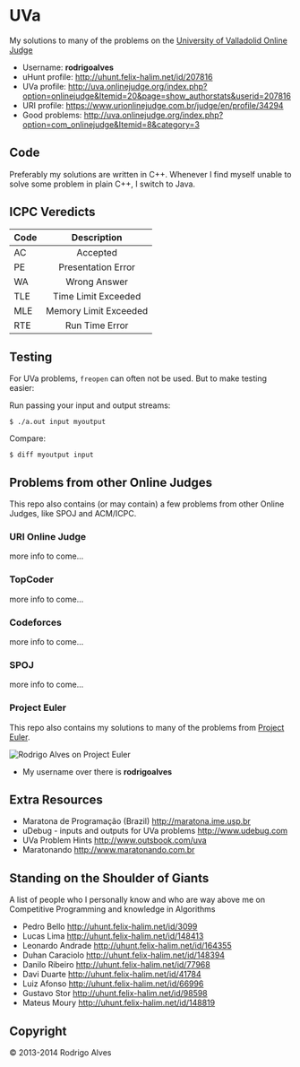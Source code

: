 # UVa

My solutions to many of the problems on the [University of Valladolid Online Judge]

* Username: **rodrigoalves**
* uHunt profile: http://uhunt.felix-halim.net/id/207816
* UVa profile: http://uva.onlinejudge.org/index.php?option=onlinejudge&Itemid=20&page=show_authorstats&userid=207816
* URI profile: https://www.urionlinejudge.com.br/judge/en/profile/34294
* Good problems: http://uva.onlinejudge.org/index.php?option=com_onlinejudge&Itemid=8&category=3

## Code

Preferably my solutions are written in C++. Whenever I find myself unable to solve
some problem in plain C++, I switch to Java.

## ICPC Veredicts

| Code   | Description                        |
| ------ | :---------------------------------:|
| AC     | Accepted                           |
| PE     | Presentation Error                 |
| WA     | Wrong Answer                       |
| TLE    | Time Limit Exceeded                |
| MLE    | Memory Limit Exceeded              |
| RTE    | Run Time Error                     |

## Testing

For UVa problems, `freopen` can often not be used. But to make testing easier:

Run passing your input and output streams:

`$ ./a.out input myoutput`

Compare:

`$ diff myoutput input`

## Problems from other Online Judges

This repo also contains (or may contain) a few problems from other Online Judges, like SPOJ and ACM/ICPC.

### URI Online Judge

more info to come...

### TopCoder

more info to come...

### Codeforces

more info to come...

### SPOJ

more info to come...

### Project Euler

This repo also contains my solutions to many of the problems from [Project Euler].

![Rodrigo Alves on Project Euler](http://projecteuler.net/profile/rodrigoalves.png)

* My username over there is __rodrigoalves__

## Extra Resources

* Maratona de Programação (Brazil) http://maratona.ime.usp.br
* uDebug - inputs and outputs for UVa problems http://www.udebug.com
* UVa Problem Hints http://www.outsbook.com/uva
* Maratonando http://www.maratonando.com.br

## Standing on the Shoulder of Giants

A list of people who I personally know and who are way above me on Competitive Programming and knowledge in Algorithms

* Pedro Bello http://uhunt.felix-halim.net/id/3099
* Lucas Lima http://uhunt.felix-halim.net/id/148413
* Leonardo Andrade http://uhunt.felix-halim.net/id/164355
* Duhan Caraciolo http://uhunt.felix-halim.net/id/148394
* Danilo Ribeiro http://uhunt.felix-halim.net/id/77968
* Davi Duarte http://uhunt.felix-halim.net/id/41784
* Luiz Afonso http://uhunt.felix-halim.net/id/66996
* Gustavo Stor http://uhunt.felix-halim.net/id/98598
* Mateus Moury http://uhunt.felix-halim.net/id/148819

## Copyright

 © 2013-2014 Rodrigo Alves

[University of Valladolid Online Judge]: http://uva.onlinejudge.org
[new Issue]: https://github.com/rodrigoalvesvieira/UVa/issues/new
[Project Euler]: http://projecteuler.net
